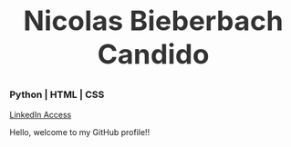 <!DOCTYPE html>
<html lang="en">
<head>
    <meta charset="UTF-8">
    <meta http-equiv="X-UA-Compatible" content="IE=edge">
    <meta name="viewport" content="width=device-width, initial-scale=1.0">
</head>
<body>
    <style type="text/css">
        #name_title{
            font-size:3rem;
            color: #333;
            text-align: center;
        }
        #link:hover{
            color: red;
        }
    </style>
    <h1 id='name_title'>Nicolas Bieberbach Candido</h1>
    <h3 id='desc_title'>Python | HTML | CSS</h3>
    <a id='link' href='https://www.linkedin.com/in/nicolas-bieberbach-65bb41237/'>LinkedIn Access</a>
    <p>Hello, welcome to my GitHub profile!!</p>
</body>
</html>